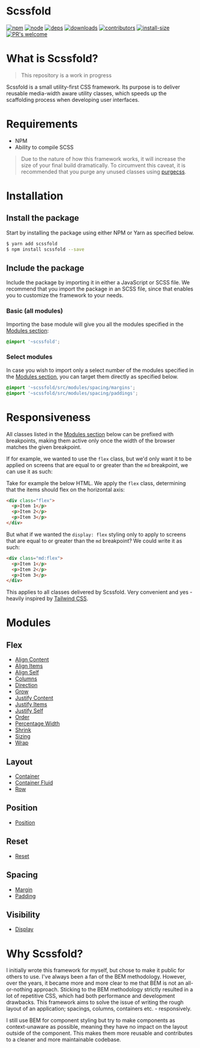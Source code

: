 # Scssfold

[![npm][npm]][npm-url]
[![node][node]][node-url]
[![deps][deps]][deps-url]
[![downloads][downloads]][downloads-url]
[![contributors][contributors]][contributors-url]
[![install-size][install-size]][install-size-url]
[![PR's welcome][prs]][prs-url]

# What is Scssfold?

> This repository is a work in progress

Scssfold is a small utility-first CSS framework. Its purpose is to deliver reusable media-width aware
utility classes, which speeds up the scaffolding process when developing user interfaces.

# Requirements

- NPM
- Ability to compile SCSS

> Due to the nature of how this framework works, it will increase the size of your final build dramatically.
> To circumvent this caveat, it is recommended that you purge any unused classes using [purgecss](/).

# Installation

## Install the package

Start by installing the package using either NPM or Yarn as specified below.

```bash
$ yarn add scssfold
$ npm install scssfold --save
```

## Include the package

Include the package by importing it in either a JavaScript or SCSS file. We recommend that you 
import the package in an SCSS file, since that enables you to customize the framework to your needs.

### Basic (all modules)

Importing the base module will give you all the modules specified in the [Modules section](#Modules):

```scss
@import '~scssfold';
```
### Select modules

In case you wish to import only a select number of the modules specified in the
[Modules section](#Modules), you can target them directly as specified below.

```scss
@import '~scssfold/src/modules/spacing/margins';
@import '~scssfold/src/modules/spacing/paddings';
```

# Responsiveness

All classes listed in the [Modules section](#Modules) below can be prefixed with breakpoints, making them active only once the width of the browser matches the given breakpoint.

If for example, we wanted to use the `flex` class, but we'd only want it to be applied on screens that are equal to or greater than the `md` breakpoint, we can use it as such:

Take for example the below HTML. We apply the `flex` class, determining that the items should flex on the horizontal axis:

```html
<div class="flex">
  <p>Item 1</p>
  <p>Item 2</p>
  <p>Item 3</p>
</div>
```

But what if we wanted the `display: flex` styling only to apply to screens that are equal to or greater than the `md` breakpoint? We could write it as such:

```html
<div class="md:flex">
  <p>Item 1</p>
  <p>Item 2</p>
  <p>Item 3</p>
</div>
```

This applies to all classes delivered by Scssfold. Very convenient and yes - heavily inspired by [Tailwind CSS](https://tailwindcss.com/).

# Modules

## Flex

- [Align Content](src/modules/flex/align-content.md)
- [Align Items](src/modules/flex/align-items.md)
- [Align Self](src/modules/flex/align-self.md)
- [Columns](src/modules/flex/columns.md)
- [Direction](src/modules/flex/direction.md)
- [Grow](src/modules/flex/grow.md)
- [Justify Content](src/modules/flex/justify-content.md)
- [Justify Items](src/modules/flex/justify-items.md)
- [Justify Self](src/modules/flex/justify-self.md)
- [Order](src/modules/flex/order.md)
- [Percentage Width](src/modules/flex/percentage.md)
- [Shrink](src/modules/flex/shrink.md)
- [Sizing](src/modules/flex/sizing.md)
- [Wrap](src/modules/flex/wrap.md)


## Layout
- [Container](src/modules/layout/container.md)
- [Container Fluid](src/modules/layout/container-fluid.md)
- [Row](src/modules/layout/row.md)

## Position

- [Position](src/modules/position/position.md)

## Reset

- [Reset](src/modules/reset/reset.md)

## Spacing

- [Margin](src/modules/spacing/margins.md)
- [Padding](src/modules/spacing/margins.md)

## Visibility

- [Display](src/modules/visibility/display.md)

# Why Scssfold?

I initially wrote this framework for myself, but chose to make it public for others to use. I've always been a fan of the BEM methodology. However, over the years, it became more and more clear to me that BEM is not an all-or-nothing approach. Sticking to the BEM methodology strictly resulted in a lot of repetitive CSS, which had both performance and development drawbacks. This framework aims to solve the issue of writing the rough layout of an application; spacings, columns, containers etc. - responsively.

I still use BEM for component styling but try to make components as context-unaware as possible, meaning they have no impact on the layout outside of the component. This makes them more reusable and contributes to a cleaner and more maintainable codebase.

[contributors]: https://img.shields.io/github/contributors/erpedersen/scssfold.svg
[contributors-url]: https://github.com/erpedersen/scssfold/graphs/contributors
[downloads]: https://img.shields.io/npm/dm/scssfold.svg
[downloads-url]: https://img.shields.io/npm/dm/scssfold.svg
[install-size]: https://packagephobia.com/badge?p=webpack
[install-size-url]: https://packagephobia.com/result?p=webpack
[npm]: https://img.shields.io/npm/v/scssfold.svg
[npm-url]: https://npmjs.com/package/scssfold
[node]: https://img.shields.io/node/v/scssfold.svg
[node-url]: https://nodejs.org
[deps]: https://img.shields.io/david/erpedersen/scssfold.svg
[deps-url]: https://david-dm.org/erpedersen/scssfold
[tests]: https://img.shields.io/travis/erpedersen/scssfold/master.svg
[tests-url]: https://travis-ci.org/erpedersen/scssfold
[prs]: https://img.shields.io/badge/PRs-welcome-brightgreen.svg
[prs-url]: https://github.com/ERPedersen/scssfold/pulls
[builds-url]: https://ci.appveyor.com/project/sokra/webpack/branch/master
[builds]: https://ci.appveyor.com/api/projects/status/github/webpack/webpack?svg=true
[builds2]: https://dev.azure.com/webpack/webpack/_apis/build/status/webpack.webpack
[builds2-url]: https://dev.azure.com/webpack/webpack/_build/latest?definitionId=3
[licenses-url]: https://app.fossa.io/projects/git%2Bhttps%3A%2F%2Fgithub.com%2Fwebpack%2Fwebpack?ref=badge_shield
[licenses]: https://app.fossa.io/api/projects/git%2Bhttps%3A%2F%2Fgithub.com%2Fwebpack%2Fwebpack.svg?type=shield
[cover]: https://img.shields.io/coveralls/webpack/webpack.svg
[cover-url]: https://coveralls.io/r/webpack/webpack/
